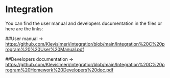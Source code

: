 # Integration

You can find the user manual and developers ducumentation in the files or here are the links:

##User manual -> https://github.com/KlevisImeri/integratior/blob/main/Integration%20C%20program%20%20User%20Manual.pdf

##Developers documentation -> https://github.com/KlevisImeri/integratior/blob/main/Integration%20C%20program%20Homework%20Developers%20doc.pdf

